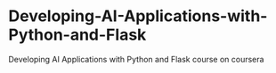 # Developing-AI-Applications-with-Python-and-Flask
Developing AI Applications with Python and Flask course on coursera
